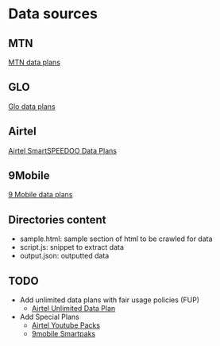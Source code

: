 # Data sources
## MTN
[MTN data plans](https://www.mtnonline.com/data-plan)

## GLO
[Glo data plans](http://www.gloworld.com/ng/personal/data/data-plans/)

## Airtel
[Airtel SmartSPEEDOO Data Plans](http://www.africa.airtel.com/wps/wcm/connect/AfricaRevamp/Nigeria/Home/Personal/Internet/TariffPlans/smartspeedoo-dataplans)

## 9Mobile
[9 Mobile data plans](https://9mobile.com.ng/moreblaze-data-services/data-plans/)

## Directories content
* sample.html: sample section of html to be crawled for data
* script.js: snippet to extract data
* output.json: outputted data

## TODO
* Add unlimited data plans with fair usage policies (FUP) 
  * [Airtel Unlimited Data Plan](http://www.africa.airtel.com/wps/wcm/connect/AfricaRevamp/Nigeria/Home/Personal/Internet/TariffPlans/UNLIMITED-dataplans) 
* Add Special Plans
  * [Airtel Youtube Packs](http://www.africa.airtel.com/wps/wcm/connect/AfricaRevamp/Nigeria/Home/Personal/Internet/TariffPlans/smartspeedoo-+YouTube+Packs)
  * [9mobile Smartpaks](http://9mobile.com.ng/moreblaze-data-services/data-plans/smartpaks/)